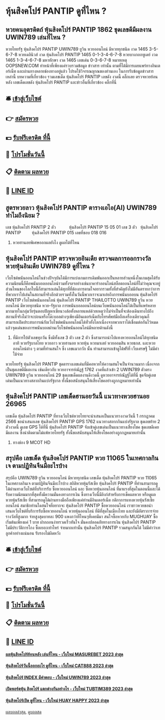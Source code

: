 # หุ้นสิงคโปร์ PANTIP ดูที่ไหน ?
## หวยคนอุตรดิตถ์ หุ้นสิงคโปร์ PANTIP 1862 ชุดเลขดีมีผลงาน UWIN789 เล่นที่ไหน ?
หวยไทยรัฐ หุ้นสิงคโปร์ PANTIP UWIN789 ยูวิน หวยออนไลน์ มีหวยทุกชนิด งวด 1465 3-5-6-7-8
หวยเดลินิวส์ งวด หุ้นสิงคโปร์ PANTIP 1465 0-1-3-4-6-7-8
หวยบางกอกทูเดย์ งวด 1465 1-3-4-6-7-8
มหาทักษา งวด 1465 เลขเด่น 0-3-6-7-8
หมายเหตุ OOPSNEW.COM ทำหน้าที่เพียงแค่รวบรวมข้อมูล ข่าวสาร เท่านั้น ตามที่ได้มีการเผยแพร่ทางอินเตอร์เน็ท และผ่านทางหลายช่องทางอยู่แล้ว โปรดใช้วิจารณญาณของท่านเอง ในการรับข้อมูลข่าวสารเหล่านี้
บทความที่เกี่ยวข้อง
รวมเลขเด็ด หุ้นสิงคโปร์ PANTIP เลขดัง งวดนี้ คลิ๊กเลย
ตรวจหวยย้อนหลัง เลขเด็ดเลขดัง หุ้นสิงคโปร์ PANTIP และข่าวอื่นที่เกี่ยวข้อง คลิ๊กที่นี่

## 🛎 [เข้าสู่เว็บไซต์](https://bit.ly/3BG5bNw)
## 👉 [สมัครหวย](https://bit.ly/3BG5bNw)
## 💵 [รับฟรีเครดิต ที่นี้](https://bit.ly/3C3mvgS)
## 👑 [โปรโมชั่นวันนี้](https://bit.ly/3C3mvgS)
## 📋 [ติดตาม ผลหวย](https://bit.ly/3C3mvgS)
## 📱 [LINE ID](https://bit.ly/3C3mvgS)

## สูตรหวยลาว หุ้นสิงคโปร์ PANTIP ตารางเอไอ(AI) UWIN789 ทำไมถึงนิยม ?
เลข หุ้นสิงคโปร์ PANTIP 2 ตัว           หุ้นสิงคโปร์ PANTIP 15 05 01
เลข 3 ตัว   หุ้นสิงคโปร์ PANTIP         หุ้นสิงคโปร์ PANTIP 015
เลขที่ชอบ 018 016
1. หวยฮานอยพิเศษออกผลยังไง ดูผลได้ที่ไหน

## หุ้นสิงคโปร์ PANTIP ตรวจหวยอินเดีย ตรวจผลการออกรางวัลหวยหุ้นอินเดีย UWIN789 ดูที่ไหน ?
เว็บไซต์พนันออนไลน์ในช่วงปัจจุบันได้มีการแบ่งเกมการเดิมพันออกเป็นหลายส่วนหนึ่งในเกมสุดได้รับความนิยมนี้ก็คือพนันบอลออนไลน์รวมทั้งฯลฯอย่างเช่นบาคาร่าออนไลน์สล็อตออนไลน์ที่ไม่ว่าคุณจะอยู่ส่วนไหนของโลกใบนี้ก็สามารถเล่นได้ทุกที่ที่ต้องการตามใจอยากรวมทั้งที่สำคัญยังไม่มีอันตรายกว่าการที่พวกเราไปเล่นในสถานที่จริงอีกด้วยรวมทั้งในวันนี้พวกเราจะมาเอ๋ยถึงการพนันบอลบน หุ้นสิงคโปร์ PANTIP เว็บไซต์พนันออนไลน์ หุ้นสิงคโปร์ PANTIP THAILOTTO UWIN789 ยูวิน หวยออนไลน์ มีหวยทุกชนิด หวย-รัฐบาล
การพนันบอลออนไลน์บนเว็บพนันออนไลน์ได้เป็นที่แพร่หลายมากมายในกลุ่มวัยรุ่นตอบปัญหาเซียนวงล้อทั้งหลายแหล่ด้วยเหตุว่าไม่จำเป็นที่จะต้องเดินทางไปถึงสถานที่จริงไม่ว่าจะบ่อนหรือโต๊ะบอลต่างๆเพียงมีอินเตอร์เน็ตกับโทรศัพท์มือถือเครื่องเดียวคุณก็สามารถเปิดประสบการณ์กับเว็บไซต์พนันออนไลน์ได้ทั่วทั้งโลกเนื่องจากพวกเราได้เชื่อมต่อกันไว้หมดแล้วจุดเด่นของการพนันบอลผ่านเว็บไซต์พนันออนไลน์มีหลายด้านดังนี้
1. ที่มีการใบ้ตัวเลขทุกวัน ซึ่งมีทั้งเลข 3 ตัว เลข 2 ตัว ซึ่งสามารถนำไปแทงหวยออนไลน์ได้ทุกชนิด อาทิ หวยรัฐบาลไทย หวยลาว หวยฮานอย หวยหุ้น หวยมาเลย์ หวยออมสิน หวยธกส. และหวยออนไลน์ต่าง ๆ ตามที่ท่านสนใจ ซึ่ง เลขแมวกวัก นั้น ท่านสามารถเข้าดูได้ฟรีที่ เว็บเศรษฐี ไม่มีค่าใช้จ่าย

หวยไทยรัฐ หุ้นสิงคโปร์ PANTIP ชุดตารางเลขเด่นที่มีคอหวยให้ความสนใจเป็นจำนวนมาก เนื่องจากเป็นชุดเลขดีมีผลงาน เช่นเดียวกับ หวยอาจารย์ณัฏฐ์ 1762 งวดที่แล้วเข้า 2 UWIN789 ตัวตรง UWIN789 ยูวิน หวยออนไลน์ 29 ชุดเลขเด็ดผลงานดีงวดนี้ ดูหวยอาจารย์ณัฏฐ์ได้ที่นี่ ชุดจับคู่เลขเด่นเป็นแนวทางสลากกินแบ่งรัฐบาล ทั้งนี้ขอสนับสนุนให้เสี่ยงโชคอย่างถูกกฎหมายเท่านั้น

## หุ้นสิงคโปร์ PANTIP เลขเด็ดฮานอยวันนี้ แนวทางหวยฮานอย 26965
เลขเด็ด หุ้นสิงคโปร์ PANTIP ที่ทางเว็บไซต์หวยไทยจะนำเสนอเป็นแนวทางงวดวันนี้ 1 กรกฎาคม 2566 ขอนำเสนอเลข หุ้นสิงคโปร์ PANTIP GPS 1762 แนวทางสลากกินแบ่งรัฐบาล ชุดเลขท้าย 2 ตัวงวดนี้ ดูเลข GPS ได้ที่นี่ หุ้นสิงคโปร์ PANTIP จับเข้าคู่เลขเด่นเป็นแนวทางเสี่ยงโชค ชุดเลขดีเคยมีผลงาน ซึ่งน่าติดตามไม่แพ้หวยไทยรัฐ ทั้งนี้ขอสนับสนุนให้เสี่ยงโชคอย่างถูกกฎหมายเท่านั้น
1. ทางช่อง 9 MCOT HD

## สรุปคือ เลขเด็ด หุ้นสิงคโปร์ PANTIP หวย 11065 ในเทศกาลกินเจ ตามปฏิทินจีนมีอะไรบ้าง
สรุปคือ UWIN789 ยูวิน หวยออนไลน์ มีหวยทุกชนิด เลขเด็ด หุ้นสิงคโปร์ PANTIP หวย 11065 ในเทศกาลกินเจ ตามปฏิทินจีนมีอะไรบ้าง สถิติหวยหุ้นรัสเซีย หุ้นสิงคโปร์ PANTIP ที่ท่านสามารถดูได้ผ่านทางเว็บไซต์ที่บริการรับ ซื้อหวยออนไลน์ และ ซื้อหวยหุ้นออนไลน์ ที่มาแรงที่สุดในตอนนี้และได้รับความนิยมมากที่สุดทั้งมีความมั่นคงทางการเงิน ซึ้งทางเว็บนี้มีลิงก์สำหรับการเช็คผลหวย หรือดูผลหวยหุ้นรัสเซีย ที่สามารถดูได้ผ่านทางมือถือเพียงแค่ท่านมีอินเตอร์เน็ต
กติกาการแทงหวยหุ้นรัสเซียออนไลน์
สมาชิกท่านใดสนใจที่อยากจะ หุ้นสิงคโปร์ PANTIP ซื้อหวยออนไลน์ เราชาวหวยขอนำเสนอเว็บไซต์ที่บริการรับซื้อหวยออนไลน์ หวยหุ้นออนไลน์ ที่ดีที่สุดในเมืองไทย และยังมีอัตราการจ่ายรางวัลที่สูงมาก จ่ายสูงสุดบาทละ 900 แพงกว่าที่ไหนๆที่เคยมีมา สนใจซื้อหวยกับ MUGHUAY ซื้อเริ่มต้นเพียงแค่ 1 บาท ฝากถอนง่ายรวดเร็วทันใจ มั่นคงปลอดภัยทางการเงิน หุ้นสิงคโปร์ PANTIP ไม่มีประวัติการโกง ซื้อเยอะเท่าไหร่ จ่ายมากเท่านั้น หุ้นสิงคโปร์ PANTIP รวมสนุกกันได้ ไม่มีคำว่าเทลูกค้าอย่างแน่นอน รับรองไม่ผิดหวัง

## 🛎 [เข้าสู่เว็บไซต์](https://bit.ly/3BG5bNw)
## 👉 [สมัครหวย](https://bit.ly/3BG5bNw)
## 💵 [รับฟรีเครดิต ที่นี้](https://bit.ly/3C3mvgS)
## 👑 [โปรโมชั่นวันนี้](https://bit.ly/3C3mvgS)
## 📋 [ติดตาม ผลหวย](https://bit.ly/3C3mvgS)
## 📱 [LINE ID](https://bit.ly/3C3mvgS)

#### [ผลหุ้นสิงคโปร์ย้อนหลัง เล่นที่ไหน - เว็บใหม่ MASUREBET 2023 ล่าสุด](https://atom.io/themes/ผลหุ้นสิงคโปร์ย้อนหลัง%20เล่นที่ไหน%20-%20เว็บใหม่%20masurebet%202023%20ล่าสุด)
#### [หุ้นสิงคโปร์วันนี้ออกอะไร ดูที่ไหน - เว็บใหม่ CAT888 2023 ล่าสุด](https://atom.io/themes/หุ้นสิงคโปร์วันนี้ออกอะไร%20ดูที่ไหน%20-%20เว็บใหม่%20cat888%202023%20ล่าสุด)
#### [หุ้นสิงคโปร์ INDEX มีคำตอบ - เว็บใหม่ UWIN789 2023 ล่าสุด](https://atom.io/themes/หุ้นสิงคโปร์%20index%20มีคำตอบ%20-%20เว็บใหม่%20uwin789%202023%20ล่าสุด)
#### [เปิดพอร์ตหุ้น สิงคโปร์ แตกต่างกันอย่างไร - เว็บใหม่ TUBTIM389 2023 ล่าสุด](https://atom.io/themes/เปิดพอร์ตหุ้น%20สิงคโปร์%20แตกต่างกันอย่างไร%20-%20เว็บใหม่%20tubtim389%202023%20ล่าสุด)
#### [หุ้นสิงคโปร์เปิด ดูที่ไหน - เว็บใหม่ HUAY HAPPY 2023 ล่าสุด](https://atom.io/themes/หุ้นสิงคโปร์เปิด%20ดูที่ไหน%20-%20เว็บใหม่%20huay%20happy%202023%20ล่าสุด)

[ผลบอลล่าสุด](https://siamsport.tv "ผลบอลล่าสุด"), [ดูบอลสด](https://siamsport.tv/ดูบอลสด "ดูบอลสด")